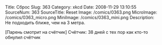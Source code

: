 Title: Сброс 
Slug: 363 
Category: xkcd 
Date: 2008-11-29 13:10:55 
SourceNum: 363 
SourceTitle: Reset 
Image: /comics/0363.png 
MicroImage: /comics/0363_micro.png 
MiniImage: /comics/0363_mini.png 
Description: Не подходить ближе, чем на 3 метра. 

[Парень смотрит на счётчик]
Счётчик: 38 дней с тех пор как кто-то обнулил счётчик